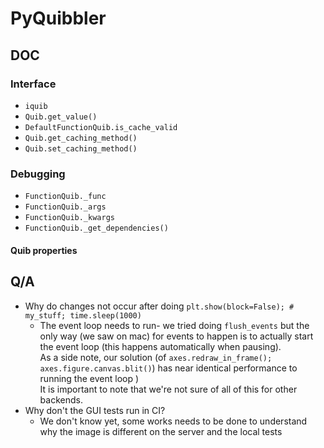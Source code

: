 # PyQuibbler

## DOC

### Interface

- `iquib`
- `Quib.get_value()`
- `DefaultFunctionQuib.is_cache_valid`
- `Quib.get_caching_method()`
- `Quib.set_caching_method()`

### Debugging

- `FunctionQuib._func`
- `FunctionQuib._args`
- `FunctionQuib._kwargs`
- `FunctionQuib._get_dependencies()`

#### Quib properties

## Q/A

- Why do changes not occur after doing `plt.show(block=False); # my_stuff; time.sleep(1000)`
  - The event loop needs to run- we tried doing `flush_events` but the only way (we saw on mac)
    for events to happen is to actually start the event loop (this happens automatically when pausing). <br/>
    As a side note, our solution (of ```axes.redraw_in_frame(); axes.figure.canvas.blit()```)
    has near identical performance to running the event loop ) <br/>
    It is important to note that we're not sure of all of this for other backends.
- Why don't the GUI tests run in CI?
  - We don't know yet, some works needs to be done to understand why the image is different on the server and the local
    tests